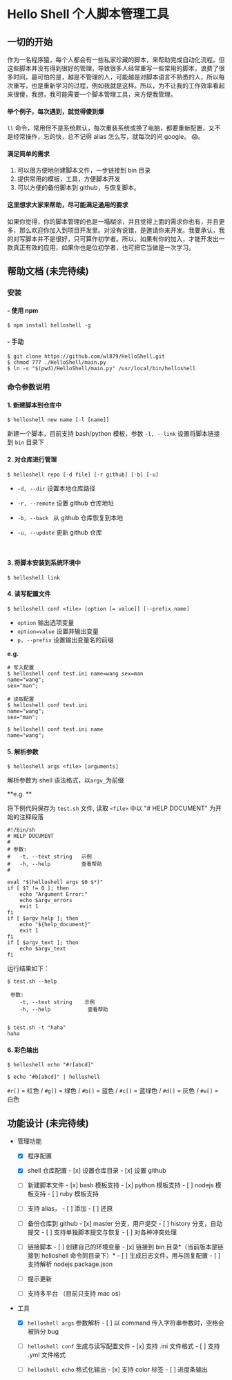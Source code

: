 

# Hello Shell 个人脚本管理工具

## 一切的开始

作为一名程序猿，每个人都会有一些私家珍藏的脚本，来帮助完成自动化流程。但这些脚本并没有得到很好的管理，导致很多人经常重写一些常用的脚本，浪费了很多时间，最可怕的是，越是不管理的人，可能越是对脚本语言不熟悉的人，所以每次重写，也是重新学习的过程，例如我就是这样。所以，为不让我的工作效率看起来很傻，我想，我可能需要一个脚本管理工具，来方便我管理。

#### 举个例子，每次遇到，就觉得傻到爆  

`ll`  命令，常用但不是系统默认，每次重装系统或换了电脑，都要重新配置，又不是经常操作，忘的快，总不记得 alias 怎么写，就每次的问 google。 😱。

#### 满足简单的需求

1. 可以很方便地创建脚本文件，一步链接到 bin 目录
2. 提供常用的模板，工具，方便脚本开发
3. 可以方便的备份脚本到 github，与恢复脚本。



#### 这里想求大家来帮助，尽可能满足通用的要求

如果你觉得，你的脚本管理的也是一塌糊涂，并且觉得上面的需求你也有，并且更多，那么欢迎你加入到项目开发里。对没有说错，是邀请你来开发。我要承认，我的对写脚本并不是很好，只可算作初学者。所以，如果有你的加入，才能开发出一款真正有效的应用，如果你也是位初学者，也可把它当做是一次学习。



## 帮助文档 (未完待续)

### 安装

#### - 使用 npm

```shell
$ npm install helloshell -g
```



#### - 手动

```shell
$ git clone https://github.com/wl879/HelloShell.git
$ chmod 777 ./HelloShell/main.py
$ ln -s "$(pwd)/HelloShell/main.py" /usr/local/bin/helloshell
```



### 命令参数说明

#### 1. 新建脚本到仓库中

```shell
$ helloshell new name [-l [name]]
```

 新建一个脚本，目前支持 bash/python 模板，参数 `-l, --link` 设置将脚本链接到 `bin` 目录下



#### 2. 对仓库进行管理

```shell
$ helloshell repo [-d file] [-r github] [-b] [-u]
```

* `-d, --dir`           设置本地仓库路径

* `-r, --remote`     设置 github 仓库地址

* `-b, --back `         从 github 仓库恢复到本地

* `-u, --update`     更新 github 仓库

  ​



#### 3. 将脚本安装到系统环境中

```shell
$ helloshell link
```



#### 4. 读写配置文件

```shell
$ helloshell conf <file> [option [= value]] [--prefix name]
```

* `option`               输出选项变量
* `option=value`   设置并输出变量
* `p, --prefix`     设置输出变量名的前缀

**e.g.**

```shell
# 写入配置
$ helloshell conf test.ini name=wang sex=man
name="wang";
sex="man";

# 读取配置
$ helloshell conf test.ini
name="wang";
sex="man";

$ helloshell conf test.ini name
name="wang";

```



#### 5. 解析参数
```shell
$ helloshell args <file> [arguments]
```

解析参数为 shell 语法格式，以`argv_`为前缀

**e.g. **

 将下例代码保存为 `test.sh` 文件,  读取 `<file>` 中以 "# HELP DOCUMENT" 为开始的注释段落

```shell
#!/bin/sh
# HELP DOCUMENT
#
# 参数:
#	-t, --text string	示例
#	-h, --help			查看帮助
#

eval "$(helloshell args $0 $*)"
if [ $? != 0 ]; then
	echo "Argument Error:"
	echo $argv_errors
	exit 1
fi
if [ $argv_help ]; then
	echo "${help_document}"
	exit 1
fi
if [ $argv_text ]; then
	echo $argv_text
fi
```

运行结果如下：

```shell
$ test.sh --help

 参数:
    -t, --text string    示例
    -h, --help            查看帮助
    
```

```shell
$ test.sh -t "haha"
haha
```



#### 6. 彩色输出

```shell
$ helloshell echo "#r[abcd]"

$ echo "#b[abcd]" | helloshell
```

`#r[]` = 红色 / `#g[]` = 绿色 / `#b[]` = 蓝色 / `#c[]` = 蓝绿色 / `#d[]` = 灰色 / `#w[]` = 白色



## 功能设计 (未完待续)

* 管理功能
  - [x] 程序配置
  - [x] shell 仓库配置
        - [x] 设置仓库目录
        - [x] 设置 github 
  - [ ] 新建脚本文件
        - [x] bash    模板支持
        - [x] python 模板支持
        - [ ] nodejs 模板支持
        - [ ] ruby     模板支持
  - [ ] 支持 alias，
        - [ ] 添加
        - [ ] 还原
  - [ ] 备份仓库到 github
        - [x] master 分支，用户提交
        - [ ] history 分支，自动提交
        - [ ] 支持单独脚本提交与恢复
        - [ ] 对各种冲突处理
  - [ ] 链接脚本
        - [ ] 创建自己的环境变量
        - [x] 链接到 bin 目录*（当前版本是链接到 helloshell 命令同目录下）*
              - [ ] 生成日志文件，用与回复配置
        - [ ] 支持解析 nodejs package.json
  - [ ] 提示更新
  - [ ] 支持多平台 （目前只支持 mac os）



* 工具
  - [x] `helloshell args` 参数解析
        - [ ] 以 command 传入字符串参数时，空格会被拆分 bug
  - [ ] `helloshell conf` 生成与读写配置文件
        - [x] 支持 .ini 文件格式
        - [ ] 支持 .yml 文件格式
  - [ ] `helloshell echo` 格式化输出
        - [x] 支持 color 标签
        - [ ] 进度条输出




